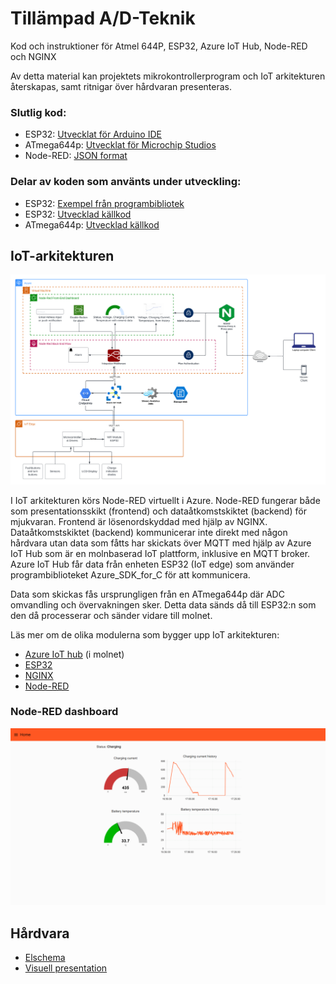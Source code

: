 # Tillämpad A/D-Teknik
Kod och instruktioner för Atmel 644P, ESP32, Azure IoT Hub, Node-RED och NGINX

Av detta material kan projektets mikrokontrollerprogram och IoT arkitekturen återskapas, samt ritnigar över hårdvaran presenteras.

### Slutlig kod:
- ESP32: [Utvecklat för Arduino IDE](./prod_code/ESP32/)
- ATmega644p: [Utvecklat för Microchip Studios](./prod_code/ATmega644p/)
- Node-RED: [JSON format](./prod_code/Node-RED/)


### Delar av koden som använts under utveckling:

- ESP32: [Exempel från programbibliotek](./examples/ESP32/)
- ESP32: [Utvecklad källkod](./src/ESP32/)
- ATmega644p: [Utvecklad källkod](./src/ATmega644p)


## IoT-arkitekturen

![IoT-arkitekturen](./instructions/fig/IoT_architecture.png)

I IoT arkitekturen körs Node-RED virtuellt i Azure. Node-RED fungerar både som presentationsskikt (frontend) och dataåtkomstskiktet (backend) för mjukvaran. Frontend är lösenordskyddad med hjälp av NGINX. Dataåtkomstskiktet (backend) kommunicerar inte direkt med någon hårdvara utan data som fåtts har skickats över MQTT med hjälp av Azure IoT Hub som är en molnbaserad IoT plattform, inklusive en MQTT broker. Azure IoT Hub får data från enheten ESP32 (IoT edge) som använder programbiblioteket Azure_SDK_for_C för att kommunicera.

Data som skickas fås ursprungligen från en ATmega644p där ADC omvandling och övervakningen sker. Detta data sänds då till ESP32:n som den då processerar och sänder vidare till molnet.  

Läs mer om de olika modulerna som bygger upp IoT arkitekturen:

- [Azure IoT hub](./instructions/Azure_IoT_Hub.md) (i molnet)
- [ESP32](./instructions/ESP32.md)
- [NGINX](./instructions/NGINX.md)
- [Node-RED](./instructions/Node-RED.md)

### Node-RED dashboard

![gif of dashboard](./instructions/fig/dashboard.gif)

## Hårdvara

- [Elschema](./instructions/pdf/ESP32_elschema.pdf)
- [Visuell presentation](https://robwiklund.github.io/A-D_teknik/)